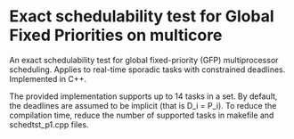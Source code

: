 # Exact schedulability test for Global Fixed Priorities on multicore

An exact schedulability test for global fixed-priority (GFP) multiprocessor scheduling. Applies to real-time sporadic tasks with constrained deadlines. Implemented in C++. 

The provided implementation supports up to 14 tasks in a set. By default, the deadlines are assumed to be implicit (that is D_i = P_i). To reduce the compilation time, reduce the number of supported tasks in makefile and schedtst_p1.cpp files.
